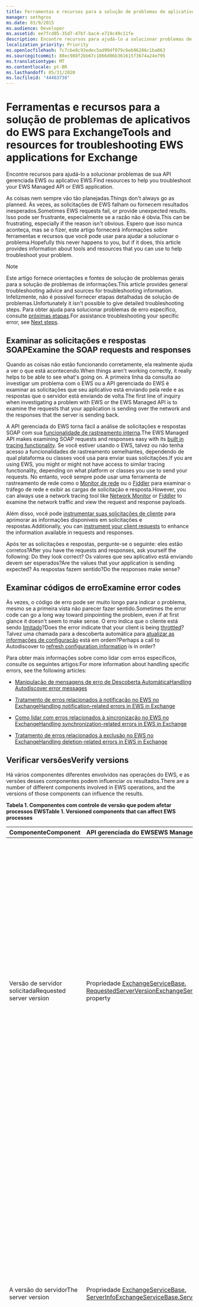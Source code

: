 ```yaml
---
title: Ferramentas e recursos para a solução de problemas de aplicativos do EWS para Exchange
manager: sethgros
ms.date: 03/9/2015
ms.audience: Developer
ms.assetid: ee7fcd05-35d7-47bf-bac4-e719c49c11fe
description: Encontre recursos para ajudá-lo a solucionar problemas de sua API gerenciada EWS ou aplicativo EWS.
localization_priority: Priority
ms.openlocfilehash: 7c7cbe8c93edec5ad99df079c6eb96286c1ba063
ms.sourcegitcommit: 88ec988f2bb67c1866d06b361615f3674a24e795
ms.translationtype: MT
ms.contentlocale: pt-BR
ms.lasthandoff: 05/31/2020
ms.locfileid: "44463738"
---
```

# <a name="tools-and-resources-for-troubleshooting-ews-applications-for-exchange"></a><span data-ttu-id="d1d9d-103">Ferramentas e recursos para a solução de problemas de aplicativos do EWS para Exchange</span><span class="sxs-lookup"><span data-stu-id="d1d9d-103">Tools and resources for troubleshooting EWS applications for Exchange</span></span>

<span data-ttu-id="d1d9d-104">Encontre recursos para ajudá-lo a solucionar problemas de sua API gerenciada EWS ou aplicativo EWS.</span><span class="sxs-lookup"><span data-stu-id="d1d9d-104">Find resources to help you troubleshoot your EWS Managed API or EWS application.</span></span>
  
<span data-ttu-id="d1d9d-105">As coisas nem sempre vão tão planejadas.</span><span class="sxs-lookup"><span data-stu-id="d1d9d-105">Things don't always go as planned.</span></span> <span data-ttu-id="d1d9d-106">Às vezes, as solicitações de EWS falham ou fornecem resultados inesperados.</span><span class="sxs-lookup"><span data-stu-id="d1d9d-106">Sometimes EWS requests fail, or provide unexpected results.</span></span> <span data-ttu-id="d1d9d-107">Isso pode ser frustrante, especialmente se a razão não é óbvia.</span><span class="sxs-lookup"><span data-stu-id="d1d9d-107">This can be frustrating, especially if the reason isn't obvious.</span></span> <span data-ttu-id="d1d9d-108">Espero que isso nunca aconteça, mas se o fizer, este artigo fornecerá informações sobre ferramentas e recursos que você pode usar para ajudar a solucionar o problema.</span><span class="sxs-lookup"><span data-stu-id="d1d9d-108">Hopefully this never happens to you, but if it does, this article provides information about tools and resources that you can use to help troubleshoot your problem.</span></span>
  
> [!NOTE]
> <span data-ttu-id="d1d9d-109">Este artigo fornece orientações e fontes de solução de problemas gerais para a solução de problemas de informações.</span><span class="sxs-lookup"><span data-stu-id="d1d9d-109">This article provides general troubleshooting advice and sources for troubleshooting information.</span></span> <span data-ttu-id="d1d9d-110">Infelizmente, não é possível fornecer etapas detalhadas de solução de problemas.</span><span class="sxs-lookup"><span data-stu-id="d1d9d-110">Unfortunately it isn't possible to give detailed troubleshooting steps.</span></span> <span data-ttu-id="d1d9d-111">Para obter ajuda para solucionar problemas de erro específico, consulte [próximas etapas](#bk_NextSteps).</span><span class="sxs-lookup"><span data-stu-id="d1d9d-111">For assistance troubleshooting your specific error, see [Next steps](#bk_NextSteps).</span></span> 
  
## <a name="examine-the-soap-requests-and-responses"></a><span data-ttu-id="d1d9d-112">Examinar as solicitações e respostas SOAP</span><span class="sxs-lookup"><span data-stu-id="d1d9d-112">Examine the SOAP requests and responses</span></span>

<span data-ttu-id="d1d9d-113">Quando as coisas não estão funcionando corretamente, ela realmente ajuda a ver o que está acontecendo.</span><span class="sxs-lookup"><span data-stu-id="d1d9d-113">When things aren't working correctly, it really helps to be able to see what's going on.</span></span> <span data-ttu-id="d1d9d-114">A primeira linha da consulta ao investigar um problema com o EWS ou a API gerenciada do EWS é examinar as solicitações que seu aplicativo está enviando pela rede e as respostas que o servidor está enviando de volta.</span><span class="sxs-lookup"><span data-stu-id="d1d9d-114">The first line of inquiry when investigating a problem with EWS or the EWS Managed API is to examine the requests that your application is sending over the network and the responses that the server is sending back.</span></span>
  
<span data-ttu-id="d1d9d-115">A API gerenciada do EWS torna fácil a análise de solicitações e respostas SOAP com sua [funcionalidade de rastreamento interna](how-to-trace-requests-responses-to-troubleshoot-ews-managed-api-applications.md).</span><span class="sxs-lookup"><span data-stu-id="d1d9d-115">The EWS Managed API makes examining SOAP requests and responses easy with its [built in tracing functionality](how-to-trace-requests-responses-to-troubleshoot-ews-managed-api-applications.md).</span></span> <span data-ttu-id="d1d9d-116">Se você estiver usando o EWS, talvez ou não tenha acesso a funcionalidades de rastreamento semelhantes, dependendo de qual plataforma ou classes você usa para enviar suas solicitações.</span><span class="sxs-lookup"><span data-stu-id="d1d9d-116">If you are using EWS, you might or might not have access to similar tracing functionality, depending on what platform or classes you use to send your requests.</span></span> <span data-ttu-id="d1d9d-117">No entanto, você sempre pode usar uma ferramenta de rastreamento de rede como o [Monitor de rede](https://www.microsoft.com/download/details.aspx?id=4865) ou o [Fiddler](http://www.telerik.com/fiddler) para examinar o tráfego de rede e exibir as cargas de solicitação e resposta.</span><span class="sxs-lookup"><span data-stu-id="d1d9d-117">However, you can always use a network tracing tool like [Network Monitor](https://www.microsoft.com/download/details.aspx?id=4865) or [Fiddler](http://www.telerik.com/fiddler) to examine the network traffic and view the request and response payloads.</span></span> 
  
<span data-ttu-id="d1d9d-118">Além disso, você pode [instrumentar suas solicitações de cliente](instrumenting-client-requests-for-ews-and-rest-in-exchange.md) para aprimorar as informações disponíveis em solicitações e respostas.</span><span class="sxs-lookup"><span data-stu-id="d1d9d-118">Additionally, you can [instrument your client requests](instrumenting-client-requests-for-ews-and-rest-in-exchange.md) to enhance the information available in requests and responses.</span></span> 
  
<span data-ttu-id="d1d9d-119">Após ter as solicitações e respostas, pergunte-se o seguinte: eles estão corretos?</span><span class="sxs-lookup"><span data-stu-id="d1d9d-119">After you have the requests and responses, ask yourself the following: Do they look correct?</span></span> <span data-ttu-id="d1d9d-120">Os valores que seu aplicativo está enviando devem ser esperados?</span><span class="sxs-lookup"><span data-stu-id="d1d9d-120">Are the values that your application is sending expected?</span></span> <span data-ttu-id="d1d9d-121">As respostas fazem sentido?</span><span class="sxs-lookup"><span data-stu-id="d1d9d-121">Do the responses make sense?</span></span>
  
## <a name="examine-error-codes"></a><span data-ttu-id="d1d9d-122">Examinar códigos de erro</span><span class="sxs-lookup"><span data-stu-id="d1d9d-122">Examine error codes</span></span>

<span data-ttu-id="d1d9d-123">Às vezes, o código de erro pode ser muito longo para indicar o problema, mesmo se a primeira vista não parecer fazer sentido.</span><span class="sxs-lookup"><span data-stu-id="d1d9d-123">Sometimes the error code can go a long way toward pinpointing the problem, even if at first glance it doesn't seem to make sense.</span></span> <span data-ttu-id="d1d9d-124">O erro indica que o cliente está sendo [limitado](ews-throttling-in-exchange.md)?</span><span class="sxs-lookup"><span data-stu-id="d1d9d-124">Does the error indicate that your client is being [throttled](ews-throttling-in-exchange.md)?</span></span> <span data-ttu-id="d1d9d-125">Talvez uma chamada para a descoberta automática para [atualizar as informações de configuração](how-to-refresh-configuration-information-by-using-autodiscover.md) está em ordem?</span><span class="sxs-lookup"><span data-stu-id="d1d9d-125">Perhaps a call to Autodiscover to [refresh configuration information](how-to-refresh-configuration-information-by-using-autodiscover.md) is in order?</span></span> 
  
<span data-ttu-id="d1d9d-126">Para obter mais informações sobre como lidar com erros específicos, consulte os seguintes artigos:</span><span class="sxs-lookup"><span data-stu-id="d1d9d-126">For more information about handling specific errors, see the following articles:</span></span>
  
- [<span data-ttu-id="d1d9d-127">Manipulação de mensagens de erro de Descoberta Automática</span><span class="sxs-lookup"><span data-stu-id="d1d9d-127">Handling Autodiscover error messages</span></span>](handling-autodiscover-error-messages.md)
    
- [<span data-ttu-id="d1d9d-128">Tratamento de erros relacionados à notificação no EWS no Exchange</span><span class="sxs-lookup"><span data-stu-id="d1d9d-128">Handling notification-related errors in EWS in Exchange</span></span>](handling-notification-related-errors-in-ews-in-exchange.md)
    
- [<span data-ttu-id="d1d9d-129">Como lidar com erros relacionados à sincronização no EWS no Exchange</span><span class="sxs-lookup"><span data-stu-id="d1d9d-129">Handling synchronization-related errors in EWS in Exchange</span></span>](handling-synchronization-related-errors-in-ews-in-exchange.md)
    
- [<span data-ttu-id="d1d9d-130">Tratamento de erros relacionados à exclusão no EWS no Exchange</span><span class="sxs-lookup"><span data-stu-id="d1d9d-130">Handling deletion-related errors in EWS in Exchange</span></span>](handling-deletion-related-errors-in-ews-in-exchange.md)
    
## <a name="verify-versions"></a><span data-ttu-id="d1d9d-131">Verificar versões</span><span class="sxs-lookup"><span data-stu-id="d1d9d-131">Verify versions</span></span>

<span data-ttu-id="d1d9d-132">Há vários componentes diferentes envolvidos nas operações do EWS, e as versões desses componentes podem influenciar os resultados.</span><span class="sxs-lookup"><span data-stu-id="d1d9d-132">There are a number of different components involved in EWS operations, and the versions of those components can influence the results.</span></span>
  
<span data-ttu-id="d1d9d-133">**Tabela 1. Componentes com controle de versão que podem afetar processos EWS**</span><span class="sxs-lookup"><span data-stu-id="d1d9d-133">**Table 1. Versioned components that can affect EWS processes**</span></span>

|<span data-ttu-id="d1d9d-134">**Componente**</span><span class="sxs-lookup"><span data-stu-id="d1d9d-134">**Component**</span></span>|<span data-ttu-id="d1d9d-135">**API gerenciada do EWS**</span><span class="sxs-lookup"><span data-stu-id="d1d9d-135">**EWS Managed API**</span></span>|<span data-ttu-id="d1d9d-136">**EWS**</span><span class="sxs-lookup"><span data-stu-id="d1d9d-136">**EWS**</span></span>|<span data-ttu-id="d1d9d-137">**Anotações**</span><span class="sxs-lookup"><span data-stu-id="d1d9d-137">**Notes**</span></span>|
|:-----|:-----|:-----|:-----|
|<span data-ttu-id="d1d9d-138">Versão de servidor solicitada</span><span class="sxs-lookup"><span data-stu-id="d1d9d-138">Requested server version</span></span>  <br/> |<span data-ttu-id="d1d9d-139">Propriedade [ExchangeServiceBase. RequestedServerVersion](https://msdn.microsoft.com/library/microsoft.exchange.webservices.data.exchangeservicebase.requestedserverversion%28v=exchg.80%29.aspx)</span><span class="sxs-lookup"><span data-stu-id="d1d9d-139">[ExchangeServiceBase.RequestedServerVersion](https://msdn.microsoft.com/library/microsoft.exchange.webservices.data.exchangeservicebase.requestedserverversion%28v=exchg.80%29.aspx) property</span></span>  <br/> |<span data-ttu-id="d1d9d-140">Elemento [RequestServerVersion](https://msdn.microsoft.com/library/af4032d5-42b3-463e-9d0a-8236d78e5b75%28Office.15%29.aspx)</span><span class="sxs-lookup"><span data-stu-id="d1d9d-140">[RequestServerVersion](https://msdn.microsoft.com/library/af4032d5-42b3-463e-9d0a-8236d78e5b75%28Office.15%29.aspx) element</span></span>  <br/> |<span data-ttu-id="d1d9d-141">Esse valor controla qual versão do esquema EWS é usada para processar a solicitação EWS.</span><span class="sxs-lookup"><span data-stu-id="d1d9d-141">This value controls which version of the EWS schema is used to process the EWS request.</span></span> <span data-ttu-id="d1d9d-142">Verifique se a versão do esquema especificada aqui faz sentido para a solicitação que você está enviando.</span><span class="sxs-lookup"><span data-stu-id="d1d9d-142">Make sure that the schema version specified here makes sense for the request you are sending.</span></span> <span data-ttu-id="d1d9d-143">Algumas propriedades e operações não estão disponíveis em versões anteriores do esquema.</span><span class="sxs-lookup"><span data-stu-id="d1d9d-143">Some properties and operations are not available in earlier versions of the schema.</span></span>  <br/> |
|<span data-ttu-id="d1d9d-144">A versão do servidor</span><span class="sxs-lookup"><span data-stu-id="d1d9d-144">The server version</span></span>  <br/> |<span data-ttu-id="d1d9d-145">Propriedade [ExchangeServiceBase. ServerInfo](https://msdn.microsoft.com/library/microsoft.exchange.webservices.data.exchangeservicebase.serverinfo%28v=exchg.80%29.aspx)</span><span class="sxs-lookup"><span data-stu-id="d1d9d-145">[ExchangeServiceBase.ServerInfo](https://msdn.microsoft.com/library/microsoft.exchange.webservices.data.exchangeservicebase.serverinfo%28v=exchg.80%29.aspx) property</span></span>  <br/> |<span data-ttu-id="d1d9d-146">Elemento [ServerVersionInfo](https://msdn.microsoft.com/library/c04a6872-ca27-432b-aac2-36b023d0afc6%28Office.15%29.aspx)</span><span class="sxs-lookup"><span data-stu-id="d1d9d-146">[ServerVersionInfo](https://msdn.microsoft.com/library/c04a6872-ca27-432b-aac2-36b023d0afc6%28Office.15%29.aspx) element</span></span>  <br/> |<span data-ttu-id="d1d9d-147">Esse valor é retornado pelo servidor nas respostas do EWS e indica a versão do servidor que processou a resposta.</span><span class="sxs-lookup"><span data-stu-id="d1d9d-147">This value is returned by the server in EWS responses, and indicates the version of the server that processed the response.</span></span> <span data-ttu-id="d1d9d-148">Certifique-se de que esse valor é o que você espera.</span><span class="sxs-lookup"><span data-stu-id="d1d9d-148">Make sure this value is what you expect.</span></span> <span data-ttu-id="d1d9d-149">Se possível, verifique se o servidor do Exchange está executando a atualização mais recente para sua versão principal do Exchange.</span><span class="sxs-lookup"><span data-stu-id="d1d9d-149">If possible, make sure that the Exchange server is running the most recent update for your major version of Exchange.</span></span>  <br/> |
|<span data-ttu-id="d1d9d-150">A versão da API gerenciada do EWS</span><span class="sxs-lookup"><span data-stu-id="d1d9d-150">The EWS Managed API version</span></span>  <br/> |<span data-ttu-id="d1d9d-151">A propriedade da versão do produto do arquivo Microsoft. Exchange. WebServices. dll.</span><span class="sxs-lookup"><span data-stu-id="d1d9d-151">The Product version property of the Microsoft.Exchange.WebServices.dll file.</span></span>  <br/> |<span data-ttu-id="d1d9d-152">Não aplicável</span><span class="sxs-lookup"><span data-stu-id="d1d9d-152">Not applicable</span></span>  <br/> |<span data-ttu-id="d1d9d-153">Se você estiver usando a API gerenciada do EWS, verifique se está usando [a versão mais recente](https://aka.ms/ews-managed-api-readme).</span><span class="sxs-lookup"><span data-stu-id="d1d9d-153">If you're using the EWS Managed API, make sure that you are using [the most recent version](https://aka.ms/ews-managed-api-readme).</span></span>  <br/> |
   
## <a name="verify-access"></a><span data-ttu-id="d1d9d-154">Verificar o acesso</span><span class="sxs-lookup"><span data-stu-id="d1d9d-154">Verify access</span></span>

<span data-ttu-id="d1d9d-155">O EWS está habilitado por padrão, mas [os padrões podem ser alterados](how-to-control-access-to-ews-in-exchange.md).</span><span class="sxs-lookup"><span data-stu-id="d1d9d-155">EWS is enabled by default, but [defaults can be changed](how-to-control-access-to-ews-in-exchange.md).</span></span> <span data-ttu-id="d1d9d-156">Use o cmdlet [Get-OrganizationConfig](https://technet.microsoft.com/library/bb124754.aspx) para certificar-se de que o EWS está habilitado no servidor e o cmdlet [Get-CASMailbox](https://technet.microsoft.com/library/aa997571.aspx) para garantir que o EWS esteja habilitado para a caixa de correio do usuário.</span><span class="sxs-lookup"><span data-stu-id="d1d9d-156">Use the [Get-OrganizationConfig](https://technet.microsoft.com/library/bb124754.aspx) cmdlet to make sure that EWS is enabled on the server, and the [Get-CASMailbox](https://technet.microsoft.com/library/aa997571.aspx) cmdlet to make sure that EWS is enabled for the user's mailbox.</span></span> <span data-ttu-id="d1d9d-157">Além disso, verifique as respostas de cmdlet de uma lista de permissões ou bloqueios do EWS e certifique-se de que o aplicativo não está bloqueado de usar o EWS.</span><span class="sxs-lookup"><span data-stu-id="d1d9d-157">Also check both cmdlet responses for an EWS allow or block list, and make sure that your application isn't blocked from using EWS.</span></span> 
  
<span data-ttu-id="d1d9d-158">Você também deve verificar se as [configurações de autenticação padrão](https://technet.microsoft.com/library/gg247612%28v=exchg.150%29.aspx) no diretório virtual do EWS não foram modificadas.</span><span class="sxs-lookup"><span data-stu-id="d1d9d-158">You should also verify that the [default authentication settings](https://technet.microsoft.com/library/gg247612%28v=exchg.150%29.aspx) on the EWS virtual directory have not been modified.</span></span> 
  
## <a name="try-another-ews-client"></a><span data-ttu-id="d1d9d-159">Tente outro cliente do EWS</span><span class="sxs-lookup"><span data-stu-id="d1d9d-159">Try another EWS client</span></span>

<span data-ttu-id="d1d9d-160">Às vezes, é útil tentar a mesma solicitação de outro cliente e comparar os resultados.</span><span class="sxs-lookup"><span data-stu-id="d1d9d-160">Sometimes it is helpful to try the same request from another client and compare results.</span></span> <span data-ttu-id="d1d9d-161">Se outro cliente obtiver resultados diferentes, o que é diferente?</span><span class="sxs-lookup"><span data-stu-id="d1d9d-161">If another client gets different results, what is different?</span></span> <span data-ttu-id="d1d9d-162">Descobrir o que é diferente entre uma solicitação bem-sucedida e uma solicitação com falha pode ajudar a explicar por que uma solicitação específica está falhando.</span><span class="sxs-lookup"><span data-stu-id="d1d9d-162">Figuring out what is different between a successful request and a failed request can help explain why a particular request is failing.</span></span>
  
<span data-ttu-id="d1d9d-163">Embora você possa, certamente, escrever outro cliente para testar, não é necessário!</span><span class="sxs-lookup"><span data-stu-id="d1d9d-163">While you can certainly write another client to test with, you don't have to!</span></span> <span data-ttu-id="d1d9d-164">[EWSEditor](http://ewseditor.codeplex.com/) é um cliente de exemplo que usa a API gerenciada do EWS e o EWS.</span><span class="sxs-lookup"><span data-stu-id="d1d9d-164">[EWSEditor](http://ewseditor.codeplex.com/) is a sample client that uses the EWS Managed API and EWS.</span></span> <span data-ttu-id="d1d9d-165">Você pode baixar o cliente (incluindo o código-fonte) e usá-lo para testar as mesmas solicitações que estão falhando em seu aplicativo.</span><span class="sxs-lookup"><span data-stu-id="d1d9d-165">You can download the client (including the source code) and use it to try the same requests that are failing in your application.</span></span> 
  
## <a name="examine-iis-logs"></a><span data-ttu-id="d1d9d-166">Examinar os logs do IIS</span><span class="sxs-lookup"><span data-stu-id="d1d9d-166">Examine IIS logs</span></span>

<span data-ttu-id="d1d9d-167">Se você tiver acesso ao servidor Exchange, a funcionalidade de registro em log fornecida pelos serviços de informações da Internet (IIS) nos servidores de acesso para cliente poderá fornecer mais informações sobre falhas.</span><span class="sxs-lookup"><span data-stu-id="d1d9d-167">If you have access to the Exchange server, the logging functionality provided by Internet Information Services (IIS) on the Client Access servers can provide more information about failures.</span></span> <span data-ttu-id="d1d9d-168">No entanto, tenha em mente que os logs do IIS só serão úteis se você estiver recebendo um erro de HTTP.</span><span class="sxs-lookup"><span data-stu-id="d1d9d-168">However, keep in mind that IIS logs will only be helpful if you are receiving an HTTP error.</span></span>
  
<span data-ttu-id="d1d9d-169">O IIS fornece dois métodos de log diferentes: rastreamento de [log do IIS](http://www.iis.net/learn/manage/provisioning-and-managing-iis/configure-logging-in-iis) e de [solicitações com falha](http://www.iis.net/learn/troubleshoot/using-failed-request-tracing/troubleshooting-failed-requests-using-tracing-in-iis).</span><span class="sxs-lookup"><span data-stu-id="d1d9d-169">IIS provides two different logging methods: [IIS logging](http://www.iis.net/learn/manage/provisioning-and-managing-iis/configure-logging-in-iis) and [failed requests tracing](http://www.iis.net/learn/troubleshoot/using-failed-request-tracing/troubleshooting-failed-requests-using-tracing-in-iis).</span></span> <span data-ttu-id="d1d9d-170">Para trabalhar com os logs do IIS, você pode usar o [Log Parser Studio](https://blogs.technet.com/b/exchange/archive/2012/03/07/introducing-log-parser-studio.aspx), que inclui várias consultas do EWS internas.</span><span class="sxs-lookup"><span data-stu-id="d1d9d-170">To work with IIS logs, you can use [Log Parser Studio](https://blogs.technet.com/b/exchange/archive/2012/03/07/introducing-log-parser-studio.aspx), which includes a number of built-in EWS queries.</span></span>
  
## <a name="next-steps"></a><span data-ttu-id="d1d9d-171">Próximas etapas</span><span class="sxs-lookup"><span data-stu-id="d1d9d-171">Next steps</span></span>
<span data-ttu-id="d1d9d-172"><a name="bk_NextSteps"> </a></span><span class="sxs-lookup"><span data-stu-id="d1d9d-172"><a name="bk_NextSteps"> </a></span></span>

<span data-ttu-id="d1d9d-173">Agora que você aprendeu sobre as ferramentas e os recursos que você pode usar para solucionar problemas, talvez precise de ajuda para entender as informações fornecidas por essas ferramentas.</span><span class="sxs-lookup"><span data-stu-id="d1d9d-173">Now that you've learned about the tools and resources that you can use to troubleshoot, you might need help understanding the information provided by those tools.</span></span> <span data-ttu-id="d1d9d-174">Veja a seguir algumas opções para obter ajuda:</span><span class="sxs-lookup"><span data-stu-id="d1d9d-174">The following are some options for getting help:</span></span>
  
- <span data-ttu-id="d1d9d-175">[Fórum de desenvolvimento do Exchange Server no MSDN](https://social.msdn.microsoft.com/Forums/home?category=exchangeserver) — faça uma pergunta da comunidade de desenvolvimento do Exchange Server do MSDN.</span><span class="sxs-lookup"><span data-stu-id="d1d9d-175">[Exchange Server Development forum on MSDN](https://social.msdn.microsoft.com/Forums/home?category=exchangeserver) — Ask a question of the MSDN Exchange Server development community.</span></span> 
    
- <span data-ttu-id="d1d9d-176">[StackOverflow](http://stackoverflow.com/tags/ews) — faça uma pergunta sobre a Comunidade do stackoverflow.</span><span class="sxs-lookup"><span data-stu-id="d1d9d-176">[StackOverflow](http://stackoverflow.com/tags/ews) — Ask a question of the StackOverflow community.</span></span> <span data-ttu-id="d1d9d-177">Certifique-se de marcar sua postagem com "EWS".</span><span class="sxs-lookup"><span data-stu-id="d1d9d-177">Be sure to tag your post with "ews".</span></span> 
    
- <span data-ttu-id="d1d9d-178">[Suporte da Microsoft](https://support.microsoft.com/ph/730/en-us) — entre em contato com um profissional de suporte da Microsoft para obter assistência.</span><span class="sxs-lookup"><span data-stu-id="d1d9d-178">[Microsoft Support](https://support.microsoft.com/ph/730/en-us) — Contact a Microsoft support professional for assistance.</span></span> 
    
## <a name="see-also"></a><span data-ttu-id="d1d9d-179">Confira também</span><span class="sxs-lookup"><span data-stu-id="d1d9d-179">See also</span></span>


<span data-ttu-id="d1d9d-180">Confira os seguintes artigos:</span><span class="sxs-lookup"><span data-stu-id="d1d9d-180">See the following articles:</span></span>
  
- [<span data-ttu-id="d1d9d-181">Develop web service clients for Exchange</span><span class="sxs-lookup"><span data-stu-id="d1d9d-181">Develop web service clients for Exchange</span></span>](develop-web-service-clients-for-exchange.md)
    
- [<span data-ttu-id="d1d9d-182">Rastrear solicitações e respostas para solucionar problemas de aplicativos de API gerenciada do EWS</span><span class="sxs-lookup"><span data-stu-id="d1d9d-182">Trace requests and responses to troubleshoot EWS Managed API applications</span></span>](how-to-trace-requests-responses-to-troubleshoot-ews-managed-api-applications.md)
    
- [<span data-ttu-id="d1d9d-183">Instrumentação de solicitações de cliente para EWS e REST no Exchange</span><span class="sxs-lookup"><span data-stu-id="d1d9d-183">Instrumenting client requests for EWS and REST in Exchange</span></span>](instrumenting-client-requests-for-ews-and-rest-in-exchange.md)
    
- [<span data-ttu-id="d1d9d-184">Limitação do EWS no Exchange</span><span class="sxs-lookup"><span data-stu-id="d1d9d-184">EWS throttling in Exchange</span></span>](ews-throttling-in-exchange.md)
    
- [<span data-ttu-id="d1d9d-185">Atualizar as informações de configuração usando a Descoberta Automática</span><span class="sxs-lookup"><span data-stu-id="d1d9d-185">Refresh configuration information by using Autodiscover</span></span>](how-to-refresh-configuration-information-by-using-autodiscover.md)
    
- [<span data-ttu-id="d1d9d-186">Manipulação de mensagens de erro de Descoberta Automática</span><span class="sxs-lookup"><span data-stu-id="d1d9d-186">Handling Autodiscover error messages</span></span>](handling-autodiscover-error-messages.md)
    
- [<span data-ttu-id="d1d9d-187">Tratamento de erros relacionados à notificação no EWS no Exchange</span><span class="sxs-lookup"><span data-stu-id="d1d9d-187">Handling notification-related errors in EWS in Exchange</span></span>](handling-notification-related-errors-in-ews-in-exchange.md)
    
- [<span data-ttu-id="d1d9d-188">Como lidar com erros relacionados à sincronização no EWS no Exchange</span><span class="sxs-lookup"><span data-stu-id="d1d9d-188">Handling synchronization-related errors in EWS in Exchange</span></span>](handling-synchronization-related-errors-in-ews-in-exchange.md)
    
- [<span data-ttu-id="d1d9d-189">Tratamento de erros relacionados à exclusão no EWS no Exchange</span><span class="sxs-lookup"><span data-stu-id="d1d9d-189">Handling deletion-related errors in EWS in Exchange</span></span>](handling-deletion-related-errors-in-ews-in-exchange.md)
    
- [<span data-ttu-id="d1d9d-190">Configurando o registro em log no IIS</span><span class="sxs-lookup"><span data-stu-id="d1d9d-190">Configuring Logging in IIS</span></span>](http://www.iis.net/learn/manage/provisioning-and-managing-iis/configure-logging-in-iis)
    
- [<span data-ttu-id="d1d9d-191">Solucionando problemas de solicitações com falha usando o rastreamento no IIS 7</span><span class="sxs-lookup"><span data-stu-id="d1d9d-191">Troubleshooting Failed Requests Using Tracing in IIS 7</span></span>](http://www.iis.net/learn/troubleshoot/using-failed-request-tracing/troubleshooting-failed-requests-using-tracing-in-iis)
    
- [<span data-ttu-id="d1d9d-192">Introdução: Log Parser Studio</span><span class="sxs-lookup"><span data-stu-id="d1d9d-192">Introducing: Log Parser Studio</span></span>](https://blogs.technet.com/b/exchange/archive/2012/03/07/introducing-log-parser-studio.aspx)
    
- [<span data-ttu-id="d1d9d-193">Configurações padrão para diretórios virtuais do Exchange</span><span class="sxs-lookup"><span data-stu-id="d1d9d-193">Default Settings for Exchange Virtual Directories</span></span>](https://technet.microsoft.com/library/gg247612%28v=exchg.150%29.aspx)
    
<span data-ttu-id="d1d9d-194">Baixe o seguinte:</span><span class="sxs-lookup"><span data-stu-id="d1d9d-194">Download the following:</span></span>
  
- [<span data-ttu-id="d1d9d-195">Microsoft Network Monitor 3.4</span><span class="sxs-lookup"><span data-stu-id="d1d9d-195">Microsoft Network Monitor 3.4</span></span>](https://www.microsoft.com/download/details.aspx?id=4865)
    
- [<span data-ttu-id="d1d9d-196">Fiddler</span><span class="sxs-lookup"><span data-stu-id="d1d9d-196">Fiddler</span></span>](http://www.telerik.com/fiddler)
    
- [<span data-ttu-id="d1d9d-197">EWSEditor</span><span class="sxs-lookup"><span data-stu-id="d1d9d-197">EWSEditor</span></span>](http://ewseditor.codeplex.com/)
    
- [<span data-ttu-id="d1d9d-198">API gerenciada dos Serviços Web do Exchange</span><span class="sxs-lookup"><span data-stu-id="d1d9d-198">Exchange Web Services Managed API</span></span>](https://go.microsoft.com/fwlink/?LinkID=255472)
    

